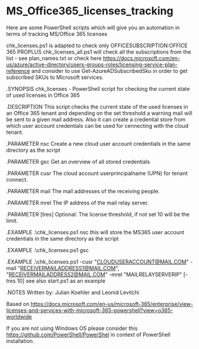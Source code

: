 # MS_Office365_licenses_tracking
Here are some PowerShell scripts which will give you an automation in terms of tracking MS/Office 365 licenses 

chk_licenses.ps1 is adapted to check only OFFICESUBSCRIPTION:OFFICE 365 PROPLUS
chk_licenses_all.ps1 will check all the subscriptions from the list - see plan_names.txt or check here https://docs.microsoft.com/en-us/azure/active-directory/users-groups-roles/licensing-service-plan-reference and consider to use Get-AzureADSubscribedSku in order to get subscribed SKUs to Microsoft services.

.SYNOPSIS
chk_licenses - PowerShell script for checking the current state of used licenses in Office 365

.DESCRIPTION 
This script checks the current state of the used licenses in an Office 365 tenant and depending on the set threshold a warning mail will be sent to a given mail address. Also it can create a credential store from which user account credentials can be used for cennecting with the cloud tenant.

.PARAMETER nsc
Create a new cloud user account credentials in the same directory as the script

.PARAMETER gsc
Get an overview of all stored credentials

.PARAMETER cusr 
The cloud account userprincipalname (UPN) for tenant connect.

.PARAMETER mail 
The mail addresses of the receiving people.

.PARAMETER mrel 
The IP address of the mail relay server.

.PARAMETER [tres]
Optional: The license threshold, if not set 10 will be the limit.

.EXAMPLE
.\chk_licenses.ps1 nsc 
this will store the MS365 user account credentials in the same directory as the script

.EXAMPLE
.\chk_licenses.ps1 gsc

.EXAMPLE
.\chk_licenses.ps1 -cusr "CLOUDUSERACCOUNT@MAIL.COM" -mail "RECEIVERMAILADDRESS1@MAIL.COM", "RECEIVERMAILADDRESS2@MAIL.COM" -mrel "MAILRELAYSERVERIP" [-tres 10]
see also start.ps1 as an example


.NOTES
Written by: Julian Koehler and Leonid Levitchi

Based on https://docs.microsoft.com/en-us/microsoft-365/enterprise/view-licenses-and-services-with-microsoft-365-powershell?view=o365-worldwide

If you are not using Windows OS please consider this https://github.com/PowerShell/PowerShel in context of PowerShell installation.

